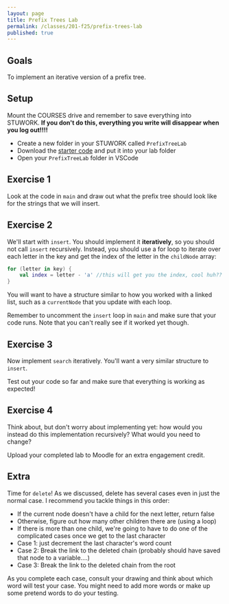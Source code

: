 ```yaml
---
layout: page
title: Prefix Trees Lab
permalink: /classes/201-f25/prefix-trees-lab
published: true
---
```


## Goals
To implement an iterative version of a prefix tree.

## Setup
Mount the COURSES drive and remember to save everything into STUWORK. **If you don't do this, everything you write will disappear when you log out!!!!**
* Create a new folder in your STUWORK called `PrefixTreeLab`
* Download the [starter code](/classes/201-f25/PrefixTreeLab.kt) and put it into your lab folder
* Open your `PrefixTreeLab` folder in VSCode

## Exercise 1
Look at the code in `main` and draw out what the prefix tree should look like for the strings that we will insert.

## Exercise 2
We'll start with `insert`. You should implement it **iteratively**, so you should not call `insert` recursively. Instead, you should use a for loop to iterate over each letter in the key and get the index of the letter in the `childNode` array:

```kotlin
for (letter in key) {
    val index = letter - 'a' //this will get you the index, cool huh??
}
```

You will want to have a structure similar to how you worked with a linked list, such as a `currentNode` that you update with each loop.

Remember to uncomment the `insert` loop in `main` and make sure that your code runs. Note that you can't really see if it worked yet though.

## Exercise 3
Now implement `search` iteratively. You'll want a very similar structure to `insert`.

Test out your code so far and make sure that everything is working as expected!

## Exercise 4
Think about, but don't worry about implementing yet: how would you instead do this implementation recursively? What would you need to change?

Upload your completed lab to Moodle for an extra engagement credit.

## Extra
Time for `delete`! As we discussed, delete has several cases even in just the normal case. I recommend you tackle things in this order:
* If the current node doesn't have a child for the next letter, return false
* Otherwise, figure out how many other children there are (using a loop)
* If there is more than one child, we're going to have to do one of the complicated cases once we get to the last character
* Case 1: just decrement the last character's word count
* Case 2: Break the link to the deleted chain (probably should have saved that node to a variable....)
* Case 3: Break the link to the deleted chain from the root

As you complete each case, consult your drawing and think about which word will test your case. You might need to add more words or make up some pretend words to do your testing.


